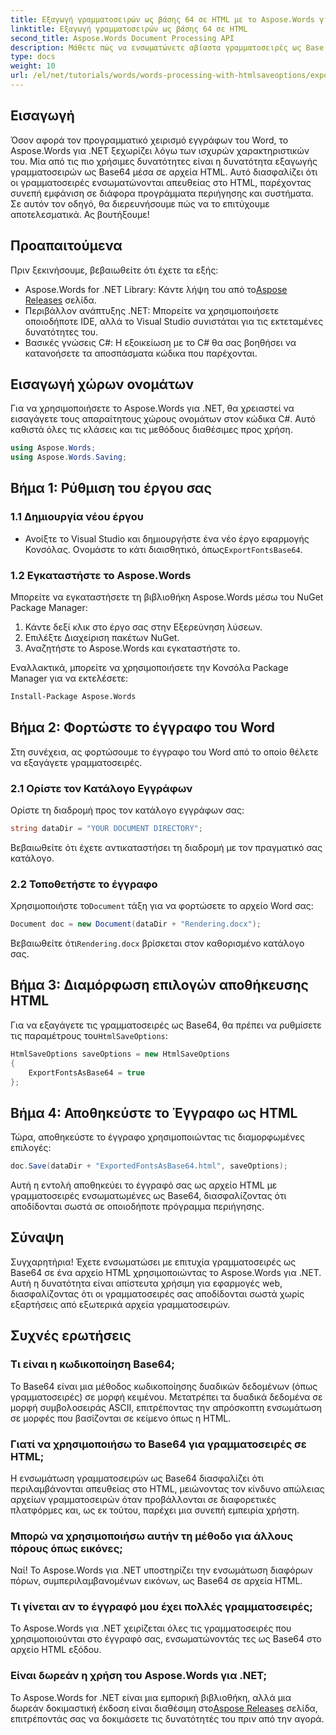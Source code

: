 ```yaml
---
title: Εξαγωγή γραμματοσειρών ως βάσης 64 σε HTML με το Aspose.Words για .NET
linktitle: Εξαγωγή γραμματοσειρών ως βάσης 64 σε HTML
second_title: Aspose.Words Document Processing API
description: Μάθετε πώς να ενσωματώνετε αβίαστα γραμματοσειρές ως Base 64 σε αρχεία HTML χρησιμοποιώντας το Aspose.Words για .NET. Αυτός ο οδηγός βήμα προς βήμα θα σας βοηθήσει να διασφαλίσετε τη συνεπή εμφάνιση γραμματοσειρών σε διάφορα προγράμματα περιήγησης και πλατφόρμες.
type: docs
weight: 10
url: /el/net/tutorials/words/words-processing-with-htmlsaveoptions/export-fonts-as-base-64-to-html/
---
```

## Εισαγωγή

Όσον αφορά τον προγραμματικό χειρισμό εγγράφων του Word, το Aspose.Words για .NET ξεχωρίζει λόγω των ισχυρών χαρακτηριστικών του. Μία από τις πιο χρήσιμες δυνατότητες είναι η δυνατότητα εξαγωγής γραμματοσειρών ως Base64 μέσα σε αρχεία HTML. Αυτό διασφαλίζει ότι οι γραμματοσειρές ενσωματώνονται απευθείας στο HTML, παρέχοντας συνεπή εμφάνιση σε διάφορα προγράμματα περιήγησης και συστήματα. Σε αυτόν τον οδηγό, θα διερευνήσουμε πώς να το επιτύχουμε αποτελεσματικά. Ας βουτήξουμε!

## Προαπαιτούμενα

Πριν ξεκινήσουμε, βεβαιωθείτε ότι έχετε τα εξής:

-  Aspose.Words for .NET Library: Κάντε λήψη του από το[Aspose Releases](https://releases.aspose.com/words/net/) σελίδα.
- Περιβάλλον ανάπτυξης .NET: Μπορείτε να χρησιμοποιήσετε οποιοδήποτε IDE, αλλά το Visual Studio συνιστάται για τις εκτεταμένες δυνατότητες του.
- Βασικές γνώσεις C#: Η εξοικείωση με το C# θα σας βοηθήσει να κατανοήσετε τα αποσπάσματα κώδικα που παρέχονται.

## Εισαγωγή χώρων ονομάτων

Για να χρησιμοποιήσετε το Aspose.Words για .NET, θα χρειαστεί να εισαγάγετε τους απαραίτητους χώρους ονομάτων στον κώδικα C#. Αυτό καθιστά όλες τις κλάσεις και τις μεθόδους διαθέσιμες προς χρήση.

```csharp
using Aspose.Words;
using Aspose.Words.Saving;
```

## Βήμα 1: Ρύθμιση του έργου σας

### 1.1 Δημιουργία νέου έργου

-  Ανοίξτε το Visual Studio και δημιουργήστε ένα νέο έργο εφαρμογής Κονσόλας. Ονομάστε το κάτι διαισθητικό, όπως`ExportFontsBase64`.

### 1.2 Εγκαταστήστε το Aspose.Words

Μπορείτε να εγκαταστήσετε τη βιβλιοθήκη Aspose.Words μέσω του NuGet Package Manager:

1. Κάντε δεξί κλικ στο έργο σας στην Εξερεύνηση λύσεων.
2. Επιλέξτε Διαχείριση πακέτων NuGet.
3. Αναζητήστε το Aspose.Words και εγκαταστήστε το.

Εναλλακτικά, μπορείτε να χρησιμοποιήσετε την Κονσόλα Package Manager για να εκτελέσετε:

```bash
Install-Package Aspose.Words
```

## Βήμα 2: Φορτώστε το έγγραφο του Word

Στη συνέχεια, ας φορτώσουμε το έγγραφο του Word από το οποίο θέλετε να εξαγάγετε γραμματοσειρές.

### 2.1 Ορίστε τον Κατάλογο Εγγράφων

Ορίστε τη διαδρομή προς τον κατάλογο εγγράφων σας:

```csharp
string dataDir = "YOUR DOCUMENT DIRECTORY";
```

Βεβαιωθείτε ότι έχετε αντικαταστήσει τη διαδρομή με τον πραγματικό σας κατάλογο.

### 2.2 Τοποθετήστε το έγγραφο

 Χρησιμοποιήστε το`Document` τάξη για να φορτώσετε το αρχείο Word σας:

```csharp
Document doc = new Document(dataDir + "Rendering.docx");
```

 Βεβαιωθείτε ότι`Rendering.docx` βρίσκεται στον καθορισμένο κατάλογο σας.

## Βήμα 3: Διαμόρφωση επιλογών αποθήκευσης HTML

 Για να εξαγάγετε τις γραμματοσειρές ως Base64, θα πρέπει να ρυθμίσετε τις παραμέτρους του`HtmlSaveOptions`:

```csharp
HtmlSaveOptions saveOptions = new HtmlSaveOptions 
{ 
    ExportFontsAsBase64 = true 
};
```

## Βήμα 4: Αποθηκεύστε το Έγγραφο ως HTML

Τώρα, αποθηκεύστε το έγγραφο χρησιμοποιώντας τις διαμορφωμένες επιλογές:

```csharp
doc.Save(dataDir + "ExportedFontsAsBase64.html", saveOptions);
```

Αυτή η εντολή αποθηκεύει το έγγραφό σας ως αρχείο HTML με γραμματοσειρές ενσωματωμένες ως Base64, διασφαλίζοντας ότι αποδίδονται σωστά σε οποιοδήποτε πρόγραμμα περιήγησης.

## Σύναψη

Συγχαρητήρια! Έχετε ενσωματώσει με επιτυχία γραμματοσειρές ως Base64 σε ένα αρχείο HTML χρησιμοποιώντας το Aspose.Words για .NET. Αυτή η δυνατότητα είναι απίστευτα χρήσιμη για εφαρμογές web, διασφαλίζοντας ότι οι γραμματοσειρές σας αποδίδονται σωστά χωρίς εξαρτήσεις από εξωτερικά αρχεία γραμματοσειρών.

## Συχνές ερωτήσεις

### Τι είναι η κωδικοποίηση Base64;

Το Base64 είναι μια μέθοδος κωδικοποίησης δυαδικών δεδομένων (όπως γραμματοσειρές) σε μορφή κειμένου. Μετατρέπει τα δυαδικά δεδομένα σε μορφή συμβολοσειράς ASCII, επιτρέποντας την απρόσκοπτη ενσωμάτωση σε μορφές που βασίζονται σε κείμενο όπως η HTML.

### Γιατί να χρησιμοποιήσω το Base64 για γραμματοσειρές σε HTML;

Η ενσωμάτωση γραμματοσειρών ως Base64 διασφαλίζει ότι περιλαμβάνονται απευθείας στο HTML, μειώνοντας τον κίνδυνο απώλειας αρχείων γραμματοσειρών όταν προβάλλονται σε διαφορετικές πλατφόρμες και, ως εκ τούτου, παρέχει μια συνεπή εμπειρία χρήστη.

### Μπορώ να χρησιμοποιήσω αυτήν τη μέθοδο για άλλους πόρους όπως εικόνες;

Ναί! Το Aspose.Words για .NET υποστηρίζει την ενσωμάτωση διαφόρων πόρων, συμπεριλαμβανομένων εικόνων, ως Base64 σε αρχεία HTML.

### Τι γίνεται αν το έγγραφό μου έχει πολλές γραμματοσειρές;

Το Aspose.Words για .NET χειρίζεται όλες τις γραμματοσειρές που χρησιμοποιούνται στο έγγραφό σας, ενσωματώνοντάς τες ως Base64 στο αρχείο HTML εξόδου.

### Είναι δωρεάν η χρήση του Aspose.Words για .NET;

 Το Aspose.Words for .NET είναι μια εμπορική βιβλιοθήκη, αλλά μια δωρεάν δοκιμαστική έκδοση είναι διαθέσιμη στο[Aspose Releases](https://releases.aspose.com/) σελίδα, επιτρέποντάς σας να δοκιμάσετε τις δυνατότητές του πριν από την αγορά.